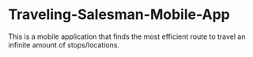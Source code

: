 # Traveling-Salesman-Mobile-App
This is a mobile application that finds the most efficient route to travel an infinite amount of stops/locations.

